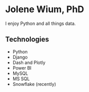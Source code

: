 # Jolene Wium, PhD

I enjoy Python and all things data.

## Technologies
* Python
* Django
* Dash and Plotly
* Power BI
* MySQL
* MS SQL
* Snowflake (recently)
  

<!--
**wiumjolene/wiumjolene** is a ✨ _special_ ✨ repository because its `README.md` (this file) appears on your GitHub profile.

Here are some ideas to get you started:

- 🔭 I’m currently working on ...
- 🌱 I’m currently learning ...
- 👯 I’m looking to collaborate on ...
- 🤔 I’m looking for help with ...
- 💬 Ask me about ...
- 📫 How to reach me: ...
- 😄 Pronouns: ...
- ⚡ Fun fact: ...
-->
